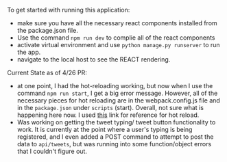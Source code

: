 To get started with running this application:
- make sure you have all the necessary react components installed from the package.json file.
- Use the command `npm run dev` to complie all of the react components
- activate virtual environment and use `python manage.py runserver` to run the app. 
- navigate to the local host to see the REACT rendering.

Current State as of 4/26 PR:
- at one point, I had the hot-reloading working, but now when I use the command `npm run start`, I get a big error message. However, 
  all of the necessary pieces for hot reloading are in the webpack.config.js file and in the `package.json` under `scripts` (start). Overall, not sure what is happening here now. I used [this](https://thoughtbot.com/blog/setting-up-webpack-for-react-and-hot-module-replacement) link for reference for hot reload.
- Was working on getting the tweet typing/ tweet button functionality to work. It is currently at the point where a user's typing is being registered, and I even
  added a POST command to attempt to post the data to `api/tweets`, but was running into some function/object errors that I couldn't figure out.
